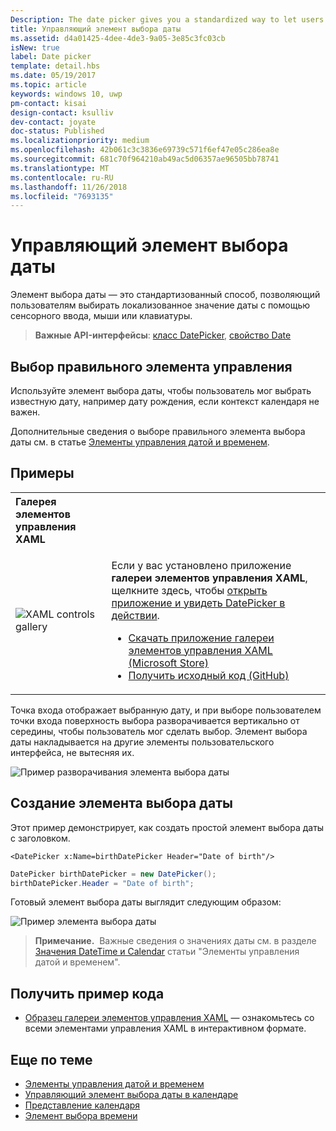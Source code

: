 ```yaml
---
Description: The date picker gives you a standardized way to let users pick a localized date value using touch, mouse, or keyboard input.
title: Управляющий элемент выбора даты
ms.assetid: d4a01425-4dee-4de3-9a05-3e85c3fc03cb
isNew: true
label: Date picker
template: detail.hbs
ms.date: 05/19/2017
ms.topic: article
keywords: windows 10, uwp
pm-contact: kisai
design-contact: ksulliv
dev-contact: joyate
doc-status: Published
ms.localizationpriority: medium
ms.openlocfilehash: 42b061c3c3836e69739c571f6ef47e05c286ea8e
ms.sourcegitcommit: 681c70f964210ab49ac5d06357ae96505bb78741
ms.translationtype: MT
ms.contentlocale: ru-RU
ms.lasthandoff: 11/26/2018
ms.locfileid: "7693135"
---
```

# <a name="date-picker"></a>Управляющий элемент выбора даты

 

Элемент выбора даты — это стандартизованный способ, позволяющий пользователям выбирать локализованное значение даты с помощью сенсорного ввода, мыши или клавиатуры. 

> **Важные API-интерфейсы**: [класс DatePicker](https://msdn.microsoft.com/library/windows/apps/xaml/windows.ui.xaml.controls.datepicker.aspx), [свойство Date](https://msdn.microsoft.com/library/windows/apps/xaml/windows.ui.xaml.controls.datepicker.date.aspx)


## <a name="is-this-the-right-control"></a>Выбор правильного элемента управления
Используйте элемент выбора даты, чтобы пользователь мог выбрать известную дату, например дату рождения, если контекст календаря не важен.

Дополнительные сведения о выборе правильного элемента выбора даты см. в статье [Элементы управления датой и временем](date-and-time.md).

## <a name="examples"></a>Примеры

<table>
<th align="left">Галерея элементов управления XAML<th>
<tr>
<td><img src="images/xaml-controls-gallery-sm.png" alt="XAML controls gallery"></img></td>
<td>
    <p>Если у вас установлено приложение <strong style="font-weight: semi-bold">галереи элементов управления XAML</strong>, щелкните здесь, чтобы <a href="xamlcontrolsgallery:/item/DatePicker">открыть приложение и увидеть DatePicker в действии</a>.</p>
    <ul>
    <li><a href="https://www.microsoft.com/store/productId/9MSVH128X2ZT">Скачать приложение галереи элементов управления XAML (Microsoft Store)</a></li>
    <li><a href="https://github.com/Microsoft/Windows-universal-samples/tree/master/Samples/XamlUIBasics">Получить исходный код (GitHub)</a></li>
    </ul>
</td>
</tr>
</table>

Точка входа отображает выбранную дату, и при выборе пользователем точки входа поверхность выбора разворачивается вертикально от середины, чтобы пользователь мог сделать выбор. Элемент выбора даты накладывается на другие элементы пользовательского интерфейса, не вытесняя их.

![Пример разворачивания элемента выбора даты](images/controls_datepicker_expand.png)

## <a name="create-a-date-picker"></a>Создание элемента выбора даты

Этот пример демонстрирует, как создать простой элемент выбора даты с заголовком.

```xaml
<DatePicker x:Name=birthDatePicker Header="Date of birth"/>
```

```csharp
DatePicker birthDatePicker = new DatePicker();
birthDatePicker.Header = "Date of birth";
```

Готовый элемент выбора даты выглядит следующим образом:

![Пример элемента выбора даты](images/date-picker-closed.png)

> **Примечание.**&nbsp;&nbsp;Важные сведения о значениях даты см. в разделе [Значения DateTime и Calendar](date-and-time.md#datetime-and-calendar-values) статьи "Элементы управления датой и временем".

## <a name="get-the-sample-code"></a>Получить пример кода

- [Образец галереи элементов управления XAML](https://github.com/Microsoft/Windows-universal-samples/tree/master/Samples/XamlUIBasics) — ознакомьтесь со всеми элементами управления XAML в интерактивном формате.

## <a name="related-articles"></a>Еще по теме

- [Элементы управления датой и временем](date-and-time.md)
- [Управляющий элемент выбора даты в календаре](calendar-date-picker.md)
- [Представление календаря](calendar-view.md)
- [Элемент выбора времени](time-picker.md)
